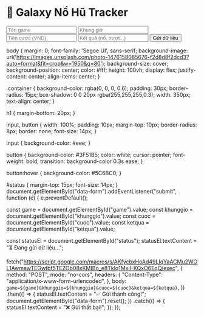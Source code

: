 <!DOCTYPE html>
<html lang="en">
<head>
  <meta charset="UTF-8" />
  <meta name="viewport" content="width=device-width, initial-scale=1.0"/>
  <title>Galaxy Tool</title>
  <link rel="stylesheet" href="style.css" />
</head>
<body>
  <div class="container">
    <h1>🌌 Galaxy Nổ Hũ Tracker</h1>
    <form id="data-form">
      <input type="text" id="game" placeholder="Tên game" required />
      <input type="text" id="khunggio" placeholder="Khung giờ" required />
      <input type="number" id="cuoc" placeholder="Tiền cược (VND)" required />
      <input type="text" id="ketqua" placeholder="Kết quả (nổ, trượt...)" required />
      <button type="submit">Gửi dữ liệu</button>
    </form>
    <p id="status"></p>
  </div>

  <script src="script.js"></script>
</body>
</html>

body {
  margin: 0;
  font-family: 'Segoe UI', sans-serif;
  background-image: url('https://images.unsplash.com/photo-1476158085676-f2d8d8f2dcd3?auto=format&fit=crop&w=1950&q=80');
  background-size: cover;
  background-position: center;
  color: #fff;
  height: 100vh;
  display: flex;
  justify-content: center;
  align-items: center;
}

.container {
  background-color: rgba(0, 0, 0, 0.6);
  padding: 30px;
  border-radius: 15px;
  box-shadow: 0 0 20px rgba(255,255,255,0.3);
  width: 350px;
  text-align: center;
}

h1 {
  margin-bottom: 20px;
}

input, button {
  width: 100%;
  padding: 10px;
  margin-top: 10px;
  border-radius: 8px;
  border: none;
  font-size: 14px;
}

input {
  background-color: #eee;
}

button {
  background-color: #3F51B5;
  color: white;
  cursor: pointer;
  font-weight: bold;
  transition: background-color 0.3s ease;
}

button:hover {
  background-color: #5C6BC0;
}

#status {
  margin-top: 15px;
  font-size: 14px;
}
document.getElementById("data-form").addEventListener("submit", function (e) {
  e.preventDefault();

  const game = document.getElementById("game").value;
  const khunggio = document.getElementById("khunggio").value;
  const cuoc = document.getElementById("cuoc").value;
  const ketqua = document.getElementById("ketqua").value;

  const statusEl = document.getElementById("status");
  statusEl.textContent = "⏳ Đang gửi dữ liệu...";

  fetch("https://script.google.com/macros/s/AKfycbxHoAd49LIqYaACMu2WOL1AwmawTEGwtbf5TEZOb08xKMIBo_e8Tklq1MxiI-KQxO6EqQ/exec", {
    method: "POST",
    mode: "no-cors",
    headers: {
      "Content-Type": "application/x-www-form-urlencoded",
    },
    body: `game=${game}&khunggio=${khunggio}&cuoc=${cuoc}&ketqua=${ketqua}`,
  })
    .then(() => {
      statusEl.textContent = "✅ Gửi thành công!";
      document.getElementById("data-form").reset();
    })
    .catch(() => {
      statusEl.textContent = "❌ Gửi thất bại!";
    });
});
